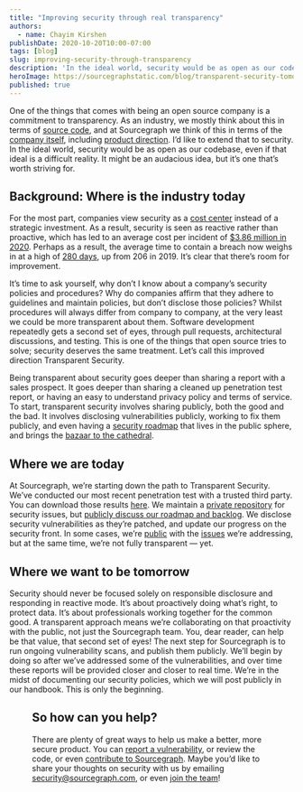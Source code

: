 ```yaml
---
title: "Improving security through real transparency"
authors:
  - name: Chayim Kirshen
publishDate: 2020-10-20T10:00-07:00
tags: [blog]
slug: improving-security-through-transparency
description: 'In the ideal world, security would be as open as our codebase, even if that ideal is a difficult reality.'
heroImage: https://sourcegraphstatic.com/blog/transparent-security-tomorrow.png
published: true
---
```


One of the things that comes with being an open source company is a commitment to transparency.  As an industry, we mostly think about this in terms of [source code](http://github.com/sourcegraph/), and at Sourcegraph we think of this in terms of the [company itself](https://handbook.sourcegraph.com/company), including [product direction](https://handbook.sourcegraph.com/direction). I’d like to extend that to security.  In the ideal world, security would be as open as our codebase, even if that ideal is a difficult reality. It might be an audacious idea, but it’s one that’s worth striving for.

## Background: Where is the industry today

For the most part, companies view security as a [cost center](https://go.kaspersky.com/rs/802-IJN-240/images/IT%20Security%20Econmics%20Report%209.18.17.pdf) instead of a strategic investment. As a result, security is seen as reactive rather than proactive, which has led to an average cost per incident of [$3.86 million in 2020](https://www.ibm.com/security/digital-assets/cost-data-breach-report/). Perhaps as a result, the average time to contain a breach now weighs in at a high of [280 days](https://www.ibm.com/security/data-breach), up from 206 in 2019.  It’s clear that there’s room for improvement.

It’s time to ask yourself, why don’t I know about a company’s security policies and procedures?  Why do companies affirm that they adhere to guidelines and maintain policies, but don’t disclose those policies?  Whilst procedures will always differ from company to company, at the very least we could be more transparent about them. Software development repeatedly gets a second set of eyes, through pull requests, architectural discussions, and testing.  This is one of the things that open source tries to solve; security deserves the same treatment. Let’s call this improved direction Transparent Security.

Being transparent about security goes deeper than sharing a report with a sales prospect. It goes deeper than sharing a cleaned up penetration test report, or having an easy to understand privacy policy and terms of service.  To start, transparent security involves sharing publicly, both the good and the bad. It involves disclosing vulnerabilities publicly, working to fix them publicly, and even having a [security roadmap](https://github.com/orgs/sourcegraph/projects?query=is%3Aopen+Security) that lives in the public sphere, and brings the [bazaar to the cathedral](http://www.catb.org/~esr/writings/cathedral-bazaar/cathedral-bazaar/).

## Where we are today

At Sourcegraph, we’re starting down the path to Transparent Security.  We’ve conducted our most recent penetration test with a trusted third party. You can download those results [here](https://drive.google.com/file/d/14ZIDhAql26THcLlgCbRhbhez9UXPeiGu/view?usp=sharing).  We maintain a [private repository](https://github.com/sourcegraph/security-issues) for security issues, but [publicly discuss our roadmap and backlog](https://github.com/orgs/sourcegraph/projects?query=is%3Aopen+Security). We disclose security vulnerabilities as they’re patched, and update our progress on the security front.  In some cases, we’re [public](https://github.com/sourcegraph/sourcegraph/issues/12263) with the [issues](https://github.com/sourcegraph/sourcegraph/issues/12269) we’re addressing, but at the same time, we’re not fully transparent —  yet.

## Where we want to be tomorrow

Security should never be focused solely on responsible disclosure and responding in reactive mode. It’s about proactively doing what’s right, to protect data. It’s about professionals working together for the common good. A transparent approach means we’re collaborating on that proactivity with the public, not just the Sourcegraph team. You, dear reader, can help be that value, that second set of eyes! The next step for Sourcegraph is to run ongoing vulnerability scans, and publish them publicly. We’ll begin by doing so after we’ve addressed some of the vulnerabilities, and over time these reports will be provided closer and closer to real time.  We’re in the midst of documenting our security policies, which we will post publicly in our handbook. This is only the beginning.

<Figure 
  src="https://sourcegraphstatic.com/blog/transparent-security-tomorrow.png" 
  alt="transparent security tomorrow, a path." 
/>

## So how can you help?

There are plenty of great ways to help us make a better, more secure product.  You can [report a vulnerability](https://handbook.sourcegraph.com/engineering/security#reporting-a-vulnerability), or review the code, or even [contribute to Sourcegraph](https://www.github.com/sourcegraph/sourcegraph). Maybe you’d like to share your thoughts on security with us by emailing security@sourcegraph.com, or even [join the team](https://boards.greenhouse.io/sourcegraph91)!
